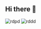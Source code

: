 ## Hi there 👋
   ![rdpd](https://github.com/user-attachments/assets/4aed3e84-0072-4260-963a-8ffc597831a5)
   ![rddd](https://github.com/user-attachments/assets/9ab00419-4958-4286-bd68-9e34437aea43)

